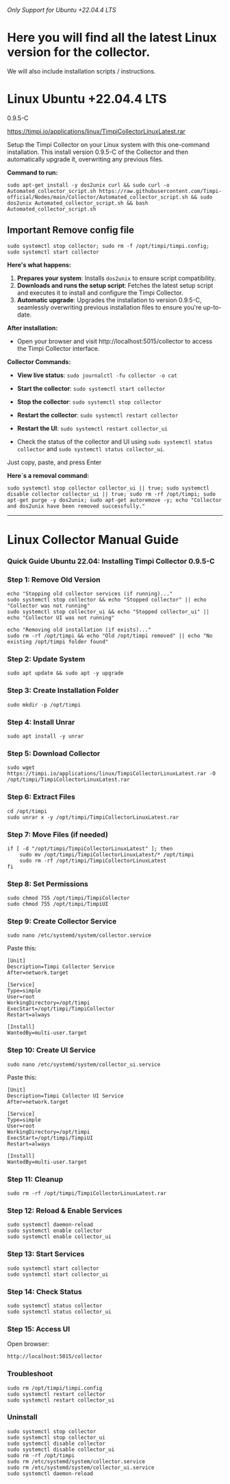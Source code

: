 *Only Support for Ubuntu +22.04.4 LTS*

# Here you will find all the latest Linux version for the collector. 
We will also include installation scripts / instructions.

# Linux Ubuntu +22.04.4 LTS
0.9.5-C

https://timpi.io/applications/linux/TimpiCollectorLinuxLatest.rar

Setup the Timpi Collector on your Linux system with this one-command installation. This  install version 0.9.5-C of the Collector and then automatically upgrade it, overwriting any previous files.

**Command to run:**
```shell
sudo apt-get install -y dos2unix curl && sudo curl -o Automated_collector_script.sh https://raw.githubusercontent.com/Timpi-official/Nodes/main/Collector/Automated_collector_script.sh && sudo dos2unix Automated_collector_script.sh && bash Automated_collector_script.sh
```

## Important Remove config file
```shell
sudo systemctl stop collector; sudo rm -f /opt/timpi/timpi.config; sudo systemctl start collector
```

**Here's what happens:**
1. **Prepares your system**: Installs `dos2unix` to ensure script compatibility.
2. **Downloads and runs the setup script**: Fetches the latest setup script and executes it to install and configure the Timpi Collector.
3. **Automatic upgrade**: Upgrades the installation to version 0.9.5-C, seamlessly overwriting previous installation files to ensure you're up-to-date.

**After installation:**
- Open your browser and visit http://localhost:5015/collector to access the Timpi Collector interface.

**Collector Commands:**
- **View live status**: `sudo journalctl -fu collector -o cat`
- **Start the collector**: `sudo systemctl start collector`
- **Stop the collector**: `sudo systemctl stop collector`
- **Restart the collector**: `sudo systemctl restart collector`
- **Restart the UI**: `sudo systemctl restart collector_ui`

- Check the status of the collector and UI using `sudo systemctl status collector` and `sudo systemctl status collector_ui`.

Just copy, paste, and press Enter


**Here´s a removal command:**
```shell
sudo systemctl stop collector collector_ui || true; sudo systemctl disable collector collector_ui || true; sudo rm -rf /opt/timpi; sudo apt-get purge -y dos2unix; sudo apt-get autoremove -y; echo "Collector and dos2unix have been removed successfully."
```

---
# Linux Collector Manual Guide
### **Quick Guide Ubuntu 22.04: Installing Timpi Collector 0.9.5-C**

### **Step 1: Remove Old Version**
```shell
echo "Stopping old collector services (if running)..."
sudo systemctl stop collector && echo "Stopped collector" || echo "Collector was not running"
sudo systemctl stop collector_ui && echo "Stopped collector_ui" || echo "Collector UI was not running"

echo "Removing old installation (if exists)..."
sudo rm -rf /opt/timpi && echo "Old /opt/timpi removed" || echo "No existing /opt/timpi folder found"
```

### **Step 2: Update System**
```shell
sudo apt update && sudo apt -y upgrade
```

### **Step 3: Create Installation Folder**
```shell
sudo mkdir -p /opt/timpi
```

### **Step 4: Install Unrar**
```shell
sudo apt install -y unrar
```

### **Step 5: Download Collector**
```shell
sudo wget https://timpi.io/applications/linux/TimpiCollectorLinuxLatest.rar -O /opt/timpi/TimpiCollectorLinuxLatest.rar
```

### **Step 6: Extract Files**
```shell
cd /opt/timpi
sudo unrar x -y /opt/timpi/TimpiCollectorLinuxLatest.rar
```

### **Step 7: Move Files (if needed)**
```shell
if [ -d "/opt/timpi/TimpiCollectorLinuxLatest" ]; then
    sudo mv /opt/timpi/TimpiCollectorLinuxLatest/* /opt/timpi
    sudo rm -rf /opt/timpi/TimpiCollectorLinuxLatest
fi
```

### **Step 8: Set Permissions**
```shell
sudo chmod 755 /opt/timpi/TimpiCollector
sudo chmod 755 /opt/timpi/TimpiUI
```

### **Step 9: Create Collector Service**
```shell
sudo nano /etc/systemd/system/collector.service
```
Paste this:
```
[Unit]
Description=Timpi Collector Service
After=network.target

[Service]
Type=simple
User=root
WorkingDirectory=/opt/timpi
ExecStart=/opt/timpi/TimpiCollector
Restart=always

[Install]
WantedBy=multi-user.target
```

### **Step 10: Create UI Service**
```shell
sudo nano /etc/systemd/system/collector_ui.service
```
Paste this:
```
[Unit]
Description=Timpi Collector UI Service
After=network.target

[Service]
Type=simple
User=root
WorkingDirectory=/opt/timpi
ExecStart=/opt/timpi/TimpiUI
Restart=always

[Install]
WantedBy=multi-user.target
```

### **Step 11: Cleanup**
```shell
sudo rm -rf /opt/timpi/TimpiCollectorLinuxLatest.rar
```

### **Step 12: Reload & Enable Services**
```shell
sudo systemctl daemon-reload
sudo systemctl enable collector
sudo systemctl enable collector_ui
```

### **Step 13: Start Services**
```shell
sudo systemctl start collector
sudo systemctl start collector_ui
```

### **Step 14: Check Status**
```shell
sudo systemctl status collector
sudo systemctl status collector_ui
```

### **Step 15: Access UI**
Open browser:  
```
http://localhost:5015/collector
```

### **Troubleshoot**
```shell
sudo rm /opt/timpi/timpi.config
sudo systemctl restart collector
sudo systemctl restart collector_ui
```

### **Uninstall**
```shell
sudo systemctl stop collector
sudo systemctl stop collector_ui
sudo systemctl disable collector
sudo systemctl disable collector_ui
sudo rm -rf /opt/timpi
sudo rm /etc/systemd/system/collector.service
sudo rm /etc/systemd/system/collector_ui.service
sudo systemctl daemon-reload
```
